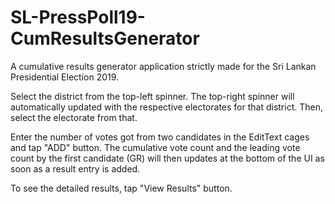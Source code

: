 # SL-PressPoll19-CumResultsGenerator
A cumulative results generator application strictly made for the Sri Lankan Presidential Election 2019.

Select the district from the top-left spinner. The top-right spinner will automatically updated
with the respective electorates for that district. Then, select the electorate from that.

Enter the number of votes got from two candidates in the EditText cages and tap "ADD" button.
The cumulative vote count and the leading vote count by the first candidate (GR) will then updates at the bottom
of the UI as soon as a result entry is added.

To see the detailed results, tap "View Results" button.

